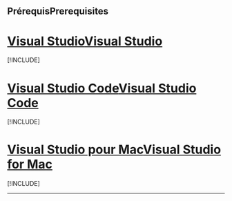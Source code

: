 ## <a name="prerequisites"></a><span data-ttu-id="82859-101">Prérequis</span><span class="sxs-lookup"><span data-stu-id="82859-101">Prerequisites</span></span>

# <a name="visual-studiotabvisual-studio"></a>[<span data-ttu-id="82859-102">Visual Studio</span><span class="sxs-lookup"><span data-stu-id="82859-102">Visual Studio</span></span>](#tab/visual-studio)

[!INCLUDE[](~/includes/net-core-prereqs-vs-2.2.md)]

# <a name="visual-studio-codetabvisual-studio-code"></a>[<span data-ttu-id="82859-103">Visual Studio Code</span><span class="sxs-lookup"><span data-stu-id="82859-103">Visual Studio Code</span></span>](#tab/visual-studio-code)

[!INCLUDE[](~/includes/net-core-prereqs-vsc-2.2.md)]

# <a name="visual-studio-for-mactabvisual-studio-mac"></a>[<span data-ttu-id="82859-104">Visual Studio pour Mac</span><span class="sxs-lookup"><span data-stu-id="82859-104">Visual Studio for Mac</span></span>](#tab/visual-studio-mac)

[!INCLUDE[](~/includes/net-core-prereqs-mac-2.2.md)]

---